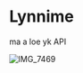 # Lynnime
ma a loe yk API

![IMG_7469](https://github.com/HtetAungShine6/Lynnime/assets/103210228/db0b34bb-1a1e-4b34-8dba-af1ab3c7738c)
